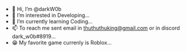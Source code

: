 - 👋 Hi, I’m @darkW0b
- 👀 I’m interested in Developing...
- 🌱 I’m currently learning Coding...
- 📫 To reach me sent email in thuthuthuking@gmail.com or in discord dark_w0b#8919...
- 😁 My favorite game currenly is Roblox...
